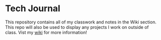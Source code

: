 # Tech Journal 

This repository contains all of my classwork and notes in the Wiki section. This repo will also be used to display any projects I work on outside of class. Vist my [wiki][] for more information! 

[wiki]: https://github.com/morgan-hanrahan/tech-journal/wiki/



